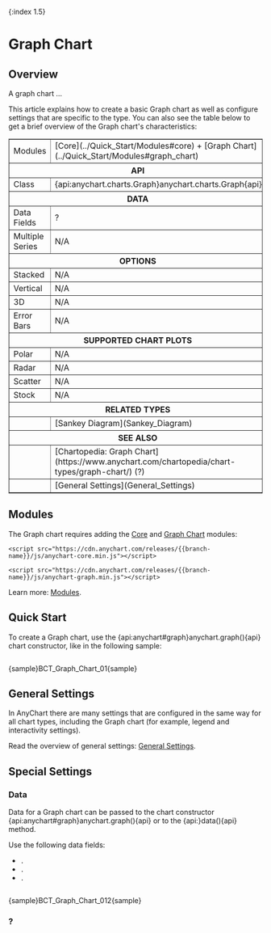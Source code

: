 {:index 1.5}
# Graph Chart

## Overview

A graph chart ...

This article explains how to create a basic Graph chart as well as configure settings that are specific to the type. You can also see the table below to get a brief overview of the Graph chart's characteristics:

<table border="1" class="seriesTABLE">
<tr><td>Modules</td><td>[Core](../Quick_Start/Modules#core) + [Graph Chart](../Quick_Start/Modules#graph_chart)</td></tr>
<tr><th colspan=2>API</th></tr>
<tr><td>Class</td><td>{api:anychart.charts.Graph}anychart.charts.Graph{api}</td></tr>
<tr><th colspan=2>DATA</th></tr>
<tr><td>Data Fields</td><td>?</td></tr>
<tr><td>Multiple Series</td><td>N/A</td></tr>
<tr><th colspan=2>OPTIONS</th></tr>
<tr><td>Stacked</td><td>N/A</td></tr>
<tr><td>Vertical</td><td>N/A</td></tr>
<tr><td>3D</td><td>N/A</td></tr>
<tr><td>Error Bars</td><td>N/A</td></tr>
<tr><th colspan=2>SUPPORTED CHART PLOTS</th></tr>
<tr><td>Polar</td><td>N/A</td></tr>
<tr><td>Radar</td><td>N/A</td></tr>
<tr><td>Scatter</td><td>N/A</td></tr>
<tr><td>Stock</td><td>N/A</td></tr>
<tr><th colspan=2>RELATED TYPES</th></tr>
<tr><td></td><td>[Sankey Diagram](Sankey_Diagram)</td></tr>
<tr><th colspan=2>SEE ALSO</th></tr>
<tr><td></td><td>[Chartopedia: Graph Chart](https://www.anychart.com/chartopedia/chart-types/graph-chart/) (?)</td></tr>
<tr><td></td><td>[General Settings](General_Settings)</td></tr>
</table>

## Modules

The Graph chart requires adding the [Core](../Quick_Start/Modules#core) and [Graph Chart](../Quick_Start/Modules#graph_chart) modules:

```
<script src="https://cdn.anychart.com/releases/{{branch-name}}/js/anychart-core.min.js"></script>
```

```
<script src="https://cdn.anychart.com/releases/{{branch-name}}/js/anychart-graph.min.js"></script>
```

Learn more: [Modules](../Quick_Start/Modules).

## Quick Start

To create a Graph chart, use the {api:anychart#graph}anychart.graph(){api} chart constructor, like in the following sample:

```

```


{sample}BCT\_Graph\_Chart\_01{sample}

## General Settings

In AnyChart there are many settings that are configured in the same way for all chart types, including the Graph chart (for example, legend and interactivity settings).

Read the overview of general settings: [General Settings](General_Settings).

## Special Settings

### Data

Data for a Graph chart can be passed to the chart constructor {api:anychart#graph}anychart.graph(){api} or to the {api:}data(){api} method.

Use the following data fields:

* `.`
* `.`
* `.`


```

```

{sample}BCT\_Graph\_Chart\_012{sample}

### ?